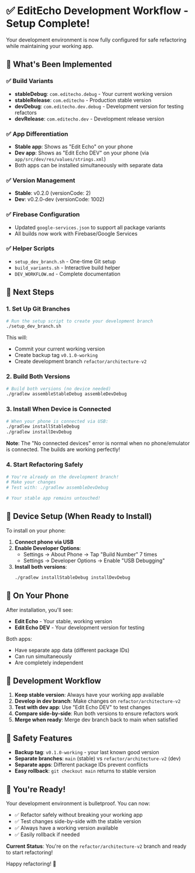 # ✅ EditEcho Development Workflow - Setup Complete!

Your development environment is now fully configured for safe refactoring while maintaining your working app.

## 🎯 What's Been Implemented

### ✅ Build Variants
- **stableDebug**: `com.editecho.debug` - Your current working version
- **stableRelease**: `com.editecho` - Production stable version  
- **devDebug**: `com.editecho.dev.debug` - Development version for testing refactors
- **devRelease**: `com.editecho.dev` - Development release version

### ✅ App Differentiation
- **Stable app**: Shows as "Edit Echo" on your phone
- **Dev app**: Shows as "Edit Echo DEV" on your phone (via `app/src/dev/res/values/strings.xml`)
- Both apps can be installed simultaneously with separate data

### ✅ Version Management
- **Stable**: v0.2.0 (versionCode: 2)
- **Dev**: v0.2.0-dev (versionCode: 1002)

### ✅ Firebase Configuration
- Updated `google-services.json` to support all package variants
- All builds now work with Firebase/Google Services

### ✅ Helper Scripts
- `setup_dev_branch.sh` - One-time Git setup
- `build_variants.sh` - Interactive build helper
- `DEV_WORKFLOW.md` - Complete documentation

## 🚀 Next Steps

### 1. Set Up Git Branches
```bash
# Run the setup script to create your development branch
./setup_dev_branch.sh
```

This will:
- Commit your current working version
- Create backup tag `v0.1.0-working`
- Create development branch `refactor/architecture-v2`

### 2. Build Both Versions
```bash
# Build both versions (no device needed)
./gradlew assembleStableDebug assembleDevDebug
```

### 3. Install When Device is Connected
```bash
# When your phone is connected via USB:
./gradlew installStableDebug
./gradlew installDevDebug
```

**Note**: The "No connected devices" error is normal when no phone/emulator is connected. The builds are working perfectly!

### 4. Start Refactoring Safely
```bash
# You're already on the development branch!
# Make your changes
# Test with: ./gradlew assembleDevDebug

# Your stable app remains untouched!
```

## 📱 Device Setup (When Ready to Install)

To install on your phone:
1. **Connect phone via USB**
2. **Enable Developer Options**:
   - Settings → About Phone → Tap "Build Number" 7 times
   - Settings → Developer Options → Enable "USB Debugging"
3. **Install both versions**:
   ```bash
   ./gradlew installStableDebug installDevDebug
   ```

## 📱 On Your Phone
After installation, you'll see:
- **Edit Echo** - Your stable, working version
- **Edit Echo DEV** - Your development version for testing

Both apps:
- Have separate app data (different package IDs)
- Can run simultaneously
- Are completely independent

## 🔄 Development Workflow

1. **Keep stable version**: Always have your working app available
2. **Develop in dev branch**: Make changes on `refactor/architecture-v2`
3. **Test with dev app**: Use "Edit Echo DEV" to test changes
4. **Compare side-by-side**: Run both versions to ensure refactors work
5. **Merge when ready**: Merge dev branch back to main when satisfied

## 🚨 Safety Features

- **Backup tag**: `v0.1.0-working` - your last known good version
- **Separate branches**: `main` (stable) vs `refactor/architecture-v2` (dev)
- **Separate apps**: Different package IDs prevent conflicts
- **Easy rollback**: `git checkout main` returns to stable version

## 🎉 You're Ready!

Your development environment is bulletproof. You can now:
- ✅ Refactor safely without breaking your working app
- ✅ Test changes side-by-side with the stable version
- ✅ Always have a working version available
- ✅ Easily rollback if needed

**Current Status**: You're on the `refactor/architecture-v2` branch and ready to start refactoring!

Happy refactoring! 🚀 